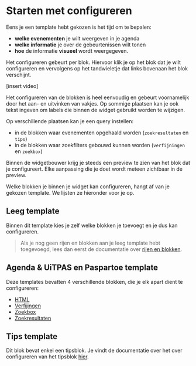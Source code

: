 # Starten met configureren

Eens je een template hebt gekozen is het tijd om te bepalen:

* **welke evenementen** je wilt weergeven in je agenda
* **welke informatie** je over de gebeurtenissen wilt tonen
* **hoe** de informatie **visueel** wordt weergegeven.

Het configureren gebeurt per blok. Hiervoor klik je op het blok dat je wilt configureren en vervolgens op het tandwieletje dat links bovenaan het blok verschijnt. 

[insert video]

Het configureren van de blokken is heel eenvoudig en gebeurt voornamelijk door het aan- en uitvinken van vakjes. Op sommige plaatsen kan je ook tekst ingeven om labels die binnen de widget gebruikt worden te wijzigen.

Op verschillende plaatsen kan je een query instellen:
* in de blokken waar evenementen opgehaald worden (`zoekresultaten` en `tips`) 
* in de blokken waar zoekfilters gebouwd kunnen worden (`verfijningen` en `zoekbox`)

Binnen de widgetbouwer krijg je steeds een preview te zien van het blok dat je configureert. Elke aanpassing die je doet wordt meteen zichtbaar in de preview.

Welke blokken je binnen je widget kan configureren, hangt af van je gekozen template. We lijsten ze hieronder voor je op.

## Leeg template

Binnen dit template kies je zelf welke blokken je toevoegt en je dus kan configureren. 

> Als je nog geen rijen en blokken aan je leeg template hebt toegevoegd, lees dan eerst de documentatie over [rijen en blokken](./rijen-en-blokken.md). 

## Agenda & UiTPAS en Paspartoe template

Deze templates bevatten 4 verschillende blokken, die je elk apart dient te configureren:
* [HTML](/html.md)
* [Verfijingen](/verfijningen.md)
* [Zoekbox](/zoekbox.md)
* [Zoekresultaten](/zoekresultaten.md)

## Tips template

Dit blok bevat enkel een tipsblok. Je vindt de documentatie over het over configureren van het tipsblok [hier](/tips.md).

